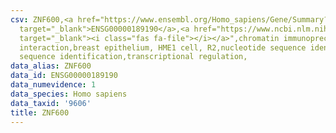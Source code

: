 ```yaml
---
csv: ZNF600,<a href="https://www.ensembl.org/Homo_sapiens/Gene/Summary?db=core;g=ENSG00000189190"
  target="_blank">ENSG00000189190</a>,<a href="https://www.ncbi.nlm.nih.gov/pubmed/22863008"
  target="_blank"><i class="fas fa-file"></i></a>",chromatin immunoprecipitation assay,direct
  interaction,breast epithelium, HME1 cell, R2,nucleotide sequence identification,nucleotide
  sequence identification,transcriptional regulation,
data_alias: ZNF600
data_id: ENSG00000189190
data_numevidence: 1
data_species: Homo sapiens
data_taxid: '9606'
title: ZNF600
---
```

